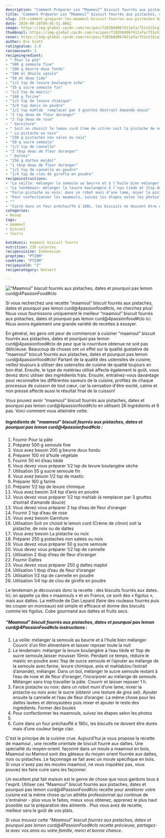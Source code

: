 ```yaml
---
description: "Comment Préparer Les “Maamoul” biscuit fourrés aux pistaches, dates et pourquoi pas lemon curd@4PassionFood#clo"
title: "Comment Préparer Les “Maamoul” biscuit fourrés aux pistaches, dates et pourquoi pas lemon curd@4PassionFood#clo"
slug: 119-comment-preparer-les-maamoul-biscuit-fourres-aux-pistaches-dates-et-pourquoi-pas-lemon-curd4passionfoodclo
date: 2020-09-28T09:45:51.006Z
image: https://img-global.cpcdn.com/recipes/f203b8d067411afa/751x532cq70/maamoul-biscuit-fourres-aux-pistaches-dates-et-pourquoi-pas-lemon-curd4passionfoodclo-photo-principale-de-la-recette.jpg
thumbnail: https://img-global.cpcdn.com/recipes/f203b8d067411afa/751x532cq70/maamoul-biscuit-fourres-aux-pistaches-dates-et-pourquoi-pas-lemon-curd4passionfoodclo-photo-principale-de-la-recette.jpg
cover: https://img-global.cpcdn.com/recipes/f203b8d067411afa/751x532cq70/maamoul-biscuit-fourres-aux-pistaches-dates-et-pourquoi-pas-lemon-curd4passionfoodclo-photo-principale-de-la-recette.jpg
author: Ora Scott
ratingvalue: 3.9
reviewcount: 3
recipeingredient:
- " Pour la pte"
- "500 g semoule fine"
- "200 g beurre doux fondu"
- "100 ml dhuile vgtale"
- "50 ml deau tide"
- "1/2 tsp de levure boulangre sche"
- "55 g sucre semoule fin"
- "1/2 tsp de mastic"
- "160 g farine"
- "1/2 tsp de levure chimique"
- "3/4 tsp danis en poudre"
- "1/2 tsp mahlab  remplacer par 3 gouttes dextrait damande douce"
- "2 tsp deau de fleur doranger"
- "2 tsp deau de rose"
- " Garniture"
- " Soit on choisit le lemon curd Crme de citron soit la pistache de noix ou de dattes"
- " La pistache ou noix"
- "250 g pistaches non sales ou noix"
- "50 g sucre semoule"
- "1/2 tsp de cannelle"
- "2 tbsp deau de fleur doranger"
- " Dattes"
- "250 g dattes majdol"
- "1 tbsp deau de fleur doranger"
- "1/2 tsp de cannelle en poudre"
- "1/4 tsp de clou de girofle en poudre"
recipeinstructions:
- "La veille: mélanger la semoule au beurre et à l’huile bien mélanger. Couvrir d’un film alimentaire et laisser reposer toute la nuit"
- "Le lendemain: mélanger la levure boulangère à l’eau tiède et 1tsp de sucre semoule,laisser mousser 10min. Pendant ce temps, réduire le mastic en poudre avec 1tsp de sucre semoule et l’ajouter au mélange de la semoule avec:farine, levure chimique, anis et mahlab(ou l’extrait d’amande), mélanger. Dans un bol, mélanger le sucre semoule restant à l’eau de rose et de fleur d’oranger, l’incorporer au mélange de semoule. Mélanger sans trop travailler la pâte. Couvrir et laisser reposer 1 h."
- "Farce pistache ou noix: dans un robot muni d’une lame, mixer la pistache ou noix avec le sucre (obtenir une texture de gros sel). Ajouter ensuite la cannelle et l’eau de fleur d’oranger. La même chose pour les dattes lavées et dénoyautées puis mixer et ajouter le reste des ingrédients. Former des boules"
- "Pour confectionner les maamouls, suivez les étapes selon les photos"
- ""
- "Cuire dans un four préchauffé à 180c, les biscuits ne doivent être dorés mais d’une couleur beige clair."
categories:
- Resep
tags:
- maamoul
- biscuit
- fourrs

katakunci: maamoul biscuit fourrs 
nutrition: 235 calories
recipecuisine: Indonesian
preptime: "PT20M"
cooktime: "PT59M"
recipeyield: "2"
recipecategory: Dessert

---
```



![“Maamoul” biscuit fourrés aux pistaches, dates et pourquoi pas lemon curd@4PassionFood#clo](https://img-global.cpcdn.com/recipes/f203b8d067411afa/751x532cq70/maamoul-biscuit-fourres-aux-pistaches-dates-et-pourquoi-pas-lemon-curd4passionfoodclo-photo-principale-de-la-recette.jpg)

Si vous recherchez une recette “maamoul” biscuit fourrés aux pistaches, dates et pourquoi pas lemon curd@4passionfood#clo, ne cherchez plus! Nous vous fournissons uniquement le meilleur “maamoul” biscuit fourrés aux pistaches, dates et pourquoi pas lemon curd@4passionfood#clo ici. Nous avons également une grande variété de recettes à essayer.

En général, les gens ont peur de commencer à cuisiner “maamoul” biscuit fourrés aux pistaches, dates et pourquoi pas lemon curd@4passionfood#clo de peur que la nourriture obtenue ne soit pas délicieuse. Beaucoup de choses ont un effet sur la qualité gustative de “maamoul” biscuit fourrés aux pistaches, dates et pourquoi pas lemon curd@4passionfood#clo! Partant de la qualité des ustensiles de cuisine, veillez toujours à utiliser des ustensiles de cuisine de qualité toujours en bon état. Ensuite, le type de matériau utilisé affecte également le goût, vous devez donc utiliser des ingrédients frais. Ensuite, entraînez-vous davantage pour reconnaître les différentes saveurs de la cuisine, profitez de chaque processus de cuisson de tout cœur, car la sensation d'être excité, calme et non pressé affecte aussi le résultat final de la cuisson!

<!--inarticleads1-->

Vous pouvez avoir “maamoul” biscuit fourrés aux pistaches, dates et pourquoi pas lemon curd@4passionfood#clo en utilisant 26 Ingrédients et 6 pas. Voici comment vous atteindre cette.

##### Ingrédients de “maamoul” biscuit fourrés aux pistaches, dates et pourquoi pas lemon curd@4passionfood#clo :

1. Fournir  Pour la pâte
1. Préparer 500 g semoule fine
1. Vous avez besoin 200 g beurre doux fondu
1. Préparer 100 ml d’huile végétale
1. Fournir 50 ml d’eau tiède
1. Vous devez vous préparer 1/2 tsp de levure boulangère sèche
1. Utilisation 55 g sucre semoule fin
1. Vous avez besoin 1/2 tsp de mastic
1. Préparer 160 g farine
1. Préparer 1/2 tsp de levure chimique
1. Vous avez besoin 3/4 tsp d’anis en poudre
1. Vous devez vous préparer 1/2 tsp mahlab (à remplacer par 3 gouttes d’extrait d’amande douce)
1. Vous devez vous préparer 2 tsp d’eau de fleur d’oranger
1. Fournir 2 tsp d’eau de rose
1. Vous avez besoin  Garniture
1. Utilisation  Soit on choisit le lemon curd (Crème de citron) soit la pistache, de noix ou de dattes
1. Vous avez besoin  La pistache ou noix
1. Préparer 250 g pistaches non salées ou noix
1. Vous devez vous préparer 50 g sucre semoule
1. Vous devez vous préparer 1/2 tsp de cannelle
1. Utilisation 2 tbsp d’eau de fleur d’oranger
1. Fournir  Dattes
1. Vous devez vous préparer 250 g dattes majdol
1. Utilisation 1 tbsp d’eau de fleur d’oranger
1. Utilisation 1/2 tsp de cannelle en poudre
1. Utilisation 1/4 tsp de clou de girofle en poudre


Le lendemain je découvrais donc la recette : des biscuits fourrés aux dates. Ici, on appelle ça des « maamouls » et en France, ce sont des « figolus », mais aux dattes. La méthode de Dan Lepard (faire des rouleaux fourrés puis les couper en morceaux) est simple et efficace et donne des biscuits comme les figolus. Cube gourmand aux dattes et fruits secs. 

<!--inarticleads2-->

##### “Maamoul” biscuit fourrés aux pistaches, dates et pourquoi pas lemon curd@4PassionFood#clo instructions :

1. La veille: mélanger la semoule au beurre et à l’huile bien mélanger. Couvrir d’un film alimentaire et laisser reposer toute la nuit
1. Le lendemain: mélanger la levure boulangère à l’eau tiède et 1tsp de sucre semoule,laisser mousser 10min. Pendant ce temps, réduire le mastic en poudre avec 1tsp de sucre semoule et l’ajouter au mélange de la semoule avec:farine, levure chimique, anis et mahlab(ou l’extrait d’amande), mélanger. Dans un bol, mélanger le sucre semoule restant à l’eau de rose et de fleur d’oranger, l’incorporer au mélange de semoule. Mélanger sans trop travailler la pâte. Couvrir et laisser reposer 1 h.
1. Farce pistache ou noix: dans un robot muni d’une lame, mixer la pistache ou noix avec le sucre (obtenir une texture de gros sel). Ajouter ensuite la cannelle et l’eau de fleur d’oranger. La même chose pour les dattes lavées et dénoyautées puis mixer et ajouter le reste des ingrédients. Former des boules
1. Pour confectionner les maamouls, suivez les étapes selon les photos
1. 
1. Cuire dans un four préchauffé à 180c, les biscuits ne doivent être dorés mais d’une couleur beige clair.


C&#39;est le principe de la cuisine crue. Aujourd&#39;hui je vous propose la recette de maamoul , une recette orientale de biscuit fourré aux dattes. Une spécialité du moyen-orient. façonné dans un moule a maamoul en bois, Maamoul ou Mamoul sont des gâteaux du moyen orient fourrée aux dattes, noix ou pistaches. Le façonnage se fait avec un moule spécifique en bois. Si vous n&#39;avez pas les moules maamoul, ne vous inquiétez pas, vous pouvez les faire cuire sans les façonner. 

<!--inarticleads1-->

<p>
Un excellent plat fait maison est le genre de chose que nous gardons tous à l'esprit. Utiliser ces “Maamoul” biscuit fourrés aux pistaches, dates et pourquoi pas lemon curd@4PassionFood#clo recette pour améliorer votre cuisine est la même chose qu'un athlète professionnel qui continue de s'entraîner - plus vous le faites, mieux vous obtenez, apprenez le plus haut possible sur la préparation des aliments . Plus vous avez de recette, meilleur sera le goût de vos plats.
</p>

<p>
<i>Si vous trouvez cette “Maamoul” biscuit fourrés aux pistaches, dates et pourquoi pas lemon curd@4PassionFood#clo recette précieuse, partagez-la avec vos amis ou votre famille, merci et bonne chance.</i>
</p>
